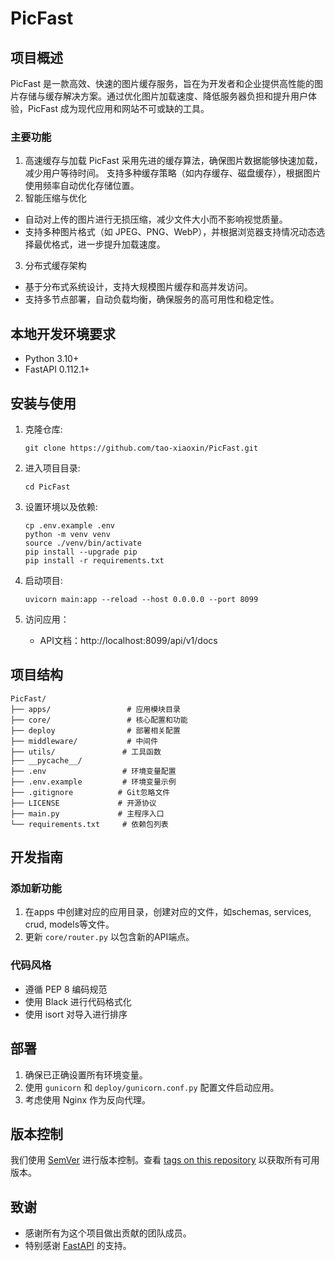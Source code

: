 # PicFast

## 项目概述

PicFast 是一款高效、快速的图片缓存服务，旨在为开发者和企业提供高性能的图片存储与缓存解决方案。通过优化图片加载速度、降低服务器负担和提升用户体验，PicFast
成为现代应用和网站不可或缺的工具。

### 主要功能

1. 高速缓存与加载
   PicFast 采用先进的缓存算法，确保图片数据能够快速加载，减少用户等待时间。
   支持多种缓存策略（如内存缓存、磁盘缓存），根据图片使用频率自动优化存储位置。
2. 智能压缩与优化

+ 自动对上传的图片进行无损压缩，减少文件大小而不影响视觉质量。
+ 支持多种图片格式（如 JPEG、PNG、WebP），并根据浏览器支持情况动态选择最优格式，进一步提升加载速度。

3. 分布式缓存架构

+ 基于分布式系统设计，支持大规模图片缓存和高并发访问。
+ 支持多节点部署，自动负载均衡，确保服务的高可用性和稳定性。

## 本地开发环境要求

* Python 3.10+
* FastAPI 0.112.1+

## 安装与使用

1. 克隆仓库:
   ```
   git clone https://github.com/tao-xiaoxin/PicFast.git
   ```

2. 进入项目目录:
   ```
   cd PicFast
   ```
3. 设置环境以及依赖:
   ```
   cp .env.example .env
   python -m venv venv 
   source ./venv/bin/activate
   pip install --upgrade pip
   pip install -r requirements.txt
   ```
4. 启动项目:
   ```
   uvicorn main:app --reload --host 0.0.0.0 --port 8099
   ```
5. 访问应用：
    - API文档：http://localhost:8099/api/v1/docs

## 项目结构

```
PicFast/
├── apps/                 # 应用模块目录
├── core/                 # 核心配置和功能
├── deploy                # 部署相关配置
├── middleware/           # 中间件
├── utils/               # 工具函数
├── __pycache__/
├── .env                 # 环境变量配置
├── .env.example         # 环境变量示例
├── .gitignore          # Git忽略文件
├── LICENSE             # 开源协议
├── main.py             # 主程序入口
└── requirements.txt     # 依赖包列表
```

## 开发指南

### 添加新功能

1. 在apps 中创建对应的应用目录，创建对应的文件，如schemas, services, crud, models等文件。
2. 更新 `core/router.py` 以包含新的API端点。

### 代码风格

- 遵循 PEP 8 编码规范
- 使用 Black 进行代码格式化
- 使用 isort 对导入进行排序

## 部署

1. 确保已正确设置所有环境变量。
2. 使用 `gunicorn` 和 `deploy/gunicorn.conf.py` 配置文件启动应用。
3. 考虑使用 Nginx 作为反向代理。

## 版本控制

我们使用 [SemVer](http://semver.org/)
进行版本控制。查看 [tags on this repository](https://github.com/tao-xiaoxin/PicFast/-/tags) 以获取所有可用版本。

## 致谢

* 感谢所有为这个项目做出贡献的团队成员。
* 特别感谢 [FastAPI](https://fastapi.tiangolo.com/) 的支持。